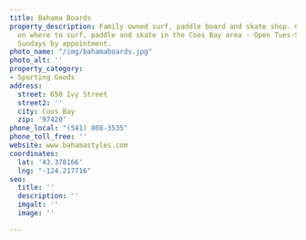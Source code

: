 ```yaml
---
title: Bahama Boards
property_description: Family owned surf, paddle board and skate shop. Great advice
  on where to surf, paddle and skate in the Coos Bay area - Open Tues-Sat 10am-5pm,
  Sundays by appointment.
photo_name: "/img/bahamaboards.jpg"
photo_alt: ''
property_category:
- Sporting Goods
address:
  street: 650 Ivy Street
  street2: ''
  city: Coos Bay
  zip: '97420'
phone_local: "(541) 808-3535"
phone_toll_free: ''
website: www.bahamastyles.com
coordinates:
  lat: '43.378166'
  lng: "-124.217716"
seo:
  title: ''
  description: ''
  imgalt: ''
  image: ''

---
```

